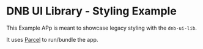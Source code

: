 # DNB UI Library - Styling Example

This Example APp is meant to showcase legacy styling with the `dnb-ui-lib`.

It uses [Parcel](https://parceljs.org) to run/bundle the app.
